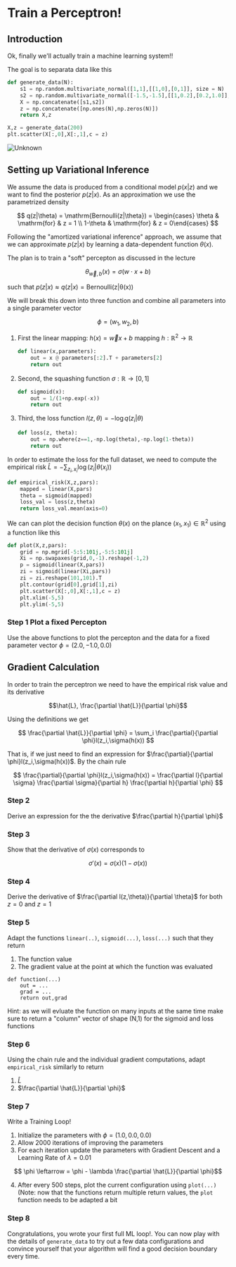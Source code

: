 # Train a Perceptron!

## Introduction

Ok, finally we'll actually train a machine learning system!!

The goal is to separata data like this

```python
def generate_data(N):
    s1 = np.random.multivariate_normal([1,1],[[1,0],[0,1]], size = N)
    s2 = np.random.multivariate_normal([-1.5,-1.5],[[1,0.2],[0.2,1.0]], size = N)
    X = np.concatenate([s1,s2])
    z = np.concatenate([np.ones(N),np.zeros(N)])
    return X,z

X,z = generate_data(200)
plt.scatter(X[:,0],X[:,1],c = z)
```
![Unknown](https://user-images.githubusercontent.com/2318083/200180272-11755898-c4f5-428e-be5b-adc50657a33e.png)

## Setting up Variational Inference

We assume the data is produced from a conditional model $p(x|z)$ and we want to find the posterior $p(z|x)$. As an approximation we use the 
parametrized density 

$$
q(z|\theta) = \mathrm{Bernoulli(z|\theta}) = \begin{cases}
\theta & \mathrm{for} & z = 1 \\
1-\theta  & \mathrm{for} & z = 0\end{cases}
$$

Following the "amortized variational inference" approach, we assume that we can approximate $p(z|x)$ by learning a data-dependent function 
$\theta(x)$.


The plan is to train a "soft" percepton as discussed in the lecture

$$
\theta_{\vec{w},b}(x) = \sigma(w \cdot x + b)
$$

such that $p(z|x) \approx q(z|x) = \mathrm{Bernoulli(z|\theta(x)})$

We will break this down into three function and combine all parameters into a single parameter vector

$$
\phi = (w_1,w_2,b)
$$

1. First the linear mapping: $h(x) = \vec{w} x + b$ mapping $h: \mathbb{R}^2 \to \mathbb{R}$
   ```python
   def linear(x,parameters):
       out = x @ parameters[:2].T + parameters[2]
       return out
   ```

2. Second, the squashing function $\sigma: \mathbb{R} \to [0,1]$
   ```python
   def sigmoid(x):
       out = 1/(1+np.exp(-x))
       return out
   ```

2. Third, the loss function $l(z,\theta) = -\log q(z_i|\theta)$
   ```python
   def loss(z, theta):
       out = np.where(z==1,-np.log(theta),-np.log(1-theta))
       return out
   ```

In order to estimate the loss for the full dataset, we need to compute the empirical risk $\hat{L} = -\sum_{z_i,x_i} \log(z_i | \theta(x_i))$

```python
def empirical_risk(X,z,pars):
    mapped = linear(X,pars)
    theta = sigmoid(mapped)
    loss_val = loss(z,theta)
    return loss_val.mean(axis=0)
```

We can can plot the decision function $\theta(x)$ on the plance $(x_1,x_1) \in \mathbb{R}^2$ using a function like this

```python
def plot(X,z,pars):
    grid = np.mgrid[-5:5:101j,-5:5:101j]
    Xi = np.swapaxes(grid,0,-1).reshape(-1,2)   
    p = sigmoid(linear(X,pars))
    zi = sigmoid(linear(Xi,pars))
    zi = zi.reshape(101,101).T
    plt.contour(grid[0],grid[1],zi)
    plt.scatter(X[:,0],X[:,1],c = z)
    plt.xlim(-5,5)
    plt.ylim(-5,5)
```


### Step 1 Plot a fixed Percepton

Use the above functions to plot the percepton and the data for a fixed parameter vector $\phi = (2.0,-1.0,0.0)$


## Gradient Calculation

In order to train the perceptron we need to have the empirical risk value and its derivative

$$\hat{L}, \frac{\partial \hat{L}}{\partial \phi}$$

Using the definitions we get 

$$
\frac{\partial \hat{L}}{\partial \phi} = \sum_i \frac{\partial}{\partial \phi}l(z_i,\sigma(h(x))
$$


That is, if we just need to find an expression for $\frac{\partial}{\partial \phi}l(z_i,\sigma(h(x))$. By the chain rule

$$
\frac{\partial}{\partial \phi}l(z_i,\sigma(h(x)) = \frac{\partial l}{\partial \sigma} \frac{\partial \sigma}{\partial h}  \frac{\partial 
h}{\partial \phi}
$$


### Step 2

Derive an expression for the the derivative $\frac{\partial h}{\partial \phi}$


### Step 3

Show that the derivative of $\sigma(x)$ corresponds to 

$$
\sigma'(x) = \sigma(x)(1-\sigma(x))
$$

### Step 4

Derive the derivative of $\frac{\partial l(z,\theta)}{\partial \theta}$ for both $z=0$ and $z=1$


### Step 5

Adapt the functions `linear(..)`, `sigmoid(...)`, `loss(...)` such that they return

1. The function value
2. The gradient value at the point at which the function was evaluated

```
def function(...)
    out = ...
    grad = ...
    return out,grad
```

Hint: as we will evluate the function on many inputs at the same time make sure to return a "column" vector of shape (N,1) for the sigmoid and 
loss functions


### Step 6

Using the chain rule and the individual gradient computations, adapt `empirical_risk` similarly to return 

1. $\hat{L}$
2. $\frac{\partial \hat{L}}{\partial \phi}$


### Step 7

Write a Training Loop!

1. Initialize the parameters with $\phi = (1.0,0.0,0.0)$
2. Allow 2000 iterations of improving the parameters
3. For each iteration update the parameters with Gradient Descent and a Learning Rate of $\lambda=0.01$

$$ \phi \leftarrow = \phi - \lambda \frac{\partial \hat{L}}{\partial \phi}$$

4. After every 500 steps, plot the current configuration using `plot(...)` (Note: now that the functions return multiple return values, the `plot` 
function needs to be adapted a bit

### Step 8

Congratulations, you wrote your first full ML loop!. You can now play with the details of `generate_data` to try out a few data configurations and 
convince yourself that your algorithm will find a good decision boundary every time.

